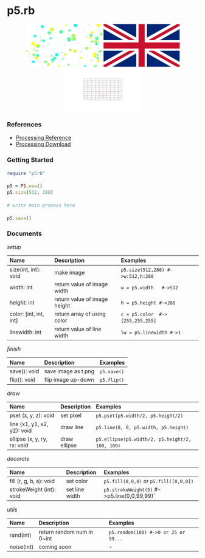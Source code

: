 # p5.rb

<p align="center">
<a href="https://github.com/tseijp/p5rb/raw/master/images/rand.png"><img width="200"
    src="https://github.com/tseijp/p5rb/raw/master/images/rand.png" alt="rand.rb"/></a>
<a href="https://github.com/tseijp/p5rb/raw/master/images/line.png"><img width="200"
    src="https://github.com/tseijp/p5rb/raw/master/images/line.png" alt="line.rb"/></a>
<a href="https://github.com/tseijp/p5rb/raw/master/images/graph.png"><img width="200"
    src="https://github.com/tseijp/p5rb/raw/master/images/graph.png" alt="graph.rb"/></a>
</p>

### References

- [Processing Reference](http://tetraleaf.com/p5_reference_alpha/index.html)
- [Processing Download](https://processing.org/download/)

### Getting Started

```ruby
require "p5rb"

p5 = P5.new()
p5.size(512, 288)

# write main process here

p5.save()
```

### Documents

_setup_

| Name  | Description | Examples |  
|:----- | :----------- | :------- |  
| size(int, int): void  | make image                   | `p5.size(512,288) #->w:512,h:288` |  
| width: int            | return value of image width  | `w = p5.width   #->512` |  
| height: int           | return value of image height | `h = p5.height #->288` |  
| color: [int, int, int]| return array of using  color | `c = p5.color  #->[255,255,255]` |  
| linewidth: int        | return value of line width   | `lw = p5.linewidth #->1` |  

_finish_

| Name  | Description | Examples |  
|:----- | :----------- | :------- |  
| save(): void | save image as t.png | `p5.save()` |  
| flip(): void | flip image up-down  | `p5.flip()` |  

_draw_

| Name  | Description | Examples |  
|:----- | :----------- | :------- |  
| pset (x, y, z): void        | set pixel    | `p5.pset(p5.width/2, p5.height/2)` |  
| line (x1, y1, x2, y2): void | draw line    | `p5.line(0, 0, p5.width, p5.height)` |  
| ellipse (x, y, ry, rx: void | draw ellipse | `p5.ellipse(p5.width/2, p5.height/2, 100, 100)` |  

_decorate_

| Name  | Description | Examples |  
|:----- | :----------- | :------- |  
| fill (r, g, b, a): void  | set color      | `p5.fill(0,0,0)` or `p5.fill([0,0,0])` |  
| strokeWeight (int): void | set line width | `p5.strokeWeight(5)` #->p5.line(0,0,99,99)` |  


_utils_

| Name  | Description | Examples |  
|:----- | :----------- | :------- |  
| rand(int)  | return random num in 0~int | `p5.random(100) #->0 or 25 or 99...` |  
| noise(int) | coming soon |-|  
